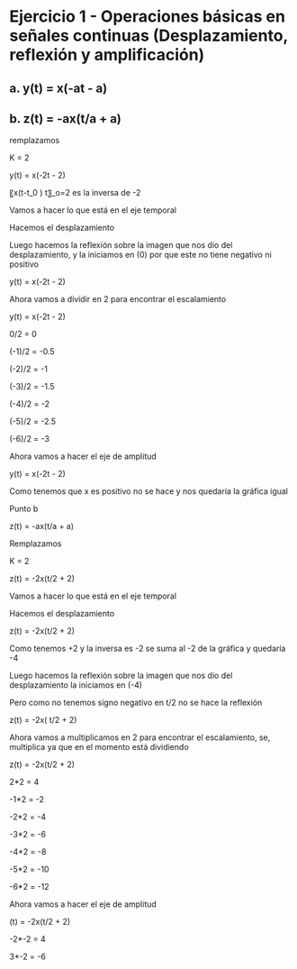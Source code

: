 
# Ejercicio 1 - Operaciones básicas en señales continuas (Desplazamiento, reflexión y amplificación)

## a. y(t) = x(-at - a)

## b. z(t) = -ax(t/a + a)

remplazamos

K = 2

y(t) = x(-2t - 2)

〖x(t-t_0 ) t〗_o=2 es la inversa de -2

Vamos a hacer lo que está en el eje temporal

Hacemos el desplazamiento

Luego hacemos la reflexión sobre la imagen que nos dio del desplazamiento, y la iniciamos en (0) por que este no tiene negativo ni positivo

y(t) = x(-2t - 2)

Ahora vamos a dividir en 2 para encontrar el escalamiento

y(t) = x(-2t - 2)

0/2 = 0

(-1)/2 = -0.5

(-2)/2 = -1

(-3)/2 = -1.5

(-4)/2 = -2

(-5)/2 = -2.5

(-6)/2 = -3

Ahora vamos a hacer el eje de amplitud

y(t) = x(-2t - 2)

Como tenemos que x es positivo no se hace y nos quedaría la gráfica igual

Punto b

z(t) = -ax(t/a + a)

Remplazamos

K = 2

z(t) = -2x(t/2 + 2)

Vamos a hacer lo que está en el eje temporal

Hacemos el desplazamiento

z(t) = -2x(t/2 + 2)

Como tenemos +2 y la inversa es -2 se suma al -2 de la gráfica y quedaría -4

Luego hacemos la reflexión sobre la imagen que nos dio del desplazamiento la iniciamos en (-4)

Pero como no tenemos signo negativo en t/2 no se hace la reflexión

z(t) = -2x( t/2 + 2)

Ahora vamos a multiplicamos en 2 para encontrar el escalamiento, se, multiplica ya que en el momento está dividiendo

z(t) = -2x(t/2 + 2)

2*2 = 4

-1*2 = -2

-2*2 = -4

-3*2 = -6

-4*2 = -8

-5*2 = -10

-6*2 = -12

Ahora vamos a hacer el eje de amplitud

(t) = -2x(t/2 + 2)

-2*-2 = 4

3*-2 = -6

